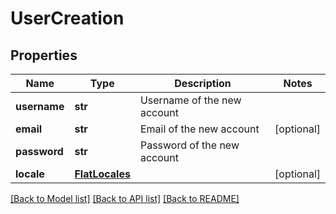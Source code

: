 # UserCreation

## Properties
Name | Type | Description | Notes
------------ | ------------- | ------------- | -------------
**username** | **str** | Username of the new account | 
**email** | **str** | Email of the new account | [optional] 
**password** | **str** | Password of the new account | 
**locale** | [**FlatLocales**](FlatLocales.md) |  | [optional] 

[[Back to Model list]](../README.md#documentation-for-models) [[Back to API list]](../README.md#documentation-for-api-endpoints) [[Back to README]](../README.md)



